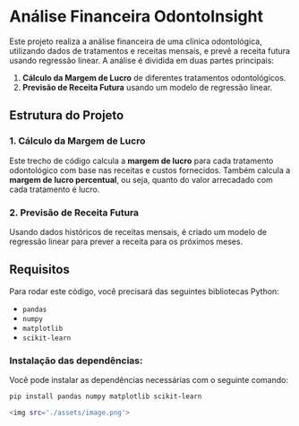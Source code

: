 # Análise Financeira OdontoInsight

Este projeto realiza a análise financeira de uma clínica odontológica, utilizando dados de tratamentos e receitas mensais, e prevê a receita futura usando regressão linear. A análise é dividida em duas partes principais:

1. **Cálculo da Margem de Lucro** de diferentes tratamentos odontológicos.
2. **Previsão de Receita Futura** usando um modelo de regressão linear.

## Estrutura do Projeto

### 1. **Cálculo da Margem de Lucro**
Este trecho de código calcula a **margem de lucro** para cada tratamento odontológico com base nas receitas e custos fornecidos. Também calcula a **margem de lucro percentual**, ou seja, quanto do valor arrecadado com cada tratamento é lucro.

### 2. **Previsão de Receita Futura**
Usando dados históricos de receitas mensais, é criado um modelo de regressão linear para prever a receita para os próximos meses.

## Requisitos

Para rodar este código, você precisará das seguintes bibliotecas Python:

- `pandas`
- `numpy`
- `matplotlib`
- `scikit-learn`

### Instalação das dependências:

Você pode instalar as dependências necessárias com o seguinte comando:

```bash
pip install pandas numpy matplotlib scikit-learn

<img src='./assets/image.png'>